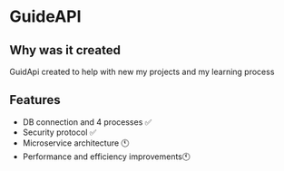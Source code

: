 
# GuideAPI

## Why was it created
GuidApi created to help with new my projects and my learning process


## Features

- DB connection and 4 processes ✅
- Security protocol ✅
- Microservice architecture 🕚
- Performance and efficiency improvements🕚

  
